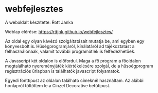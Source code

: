 # webfejlesztes
A weboldalt készítette: Rott Janka

Weblap elérése: https://rttjnk.github.io/webfejlesztes/

Az oldal egy olyan kávézó szolgáltatásait mutatja be, ami egyben egy könyvesbolt is.
Hűségprogramjáról, kínálatáról ad tájékoztatást a felhasználónaak, valamit további
programötlek is felfedezhetőek.

A Javascript két oldalon is előfordul. Maga a fő program a főoldalon megtalálható nyereményjáték
kiértékelésére szolgál, de a hűsoégprogram regisztrációs űrlapban is találhatók javascript folyamatok.

Egyedi fonttípust az oldalon található címeknél használtam. Az alábbi  honlapról 
töltöttem le a Cinzel Decorative betűtípust.
